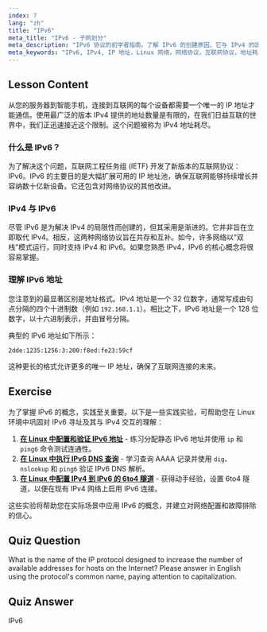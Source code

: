 ```yaml
---
index: 7
lang: "zh"
title: "IPv6"
meta_title: "IPv6 - 子网划分"
meta_description: "IPv6 协议的初学者指南。了解 IPv6 的创建原因、它与 IPv4 的区别，并掌握其现代 Linux 网络寻址方案的基础知识。"
meta_keywords: "IPv6, IPv4, IP 地址，Linux 网络，网络协议，互联网协议，地址耗尽，初学者，教程，指南"
---
```


## Lesson Content

从您的服务器到智能手机，连接到互联网的每个设备都需要一个唯一的 IP 地址才能通信。使用最广泛的版本 IPv4 提供的地址数量是有限的，在我们日益互联的世界中，我们正迅速接近这个限制。这个问题被称为 IPv4 地址耗尽。

### 什么是 IPv6？

为了解决这个问题，互联网工程任务组 (IETF) 开发了新版本的互联网协议：IPv6。IPv6 的主要目的是大幅扩展可用的 IP 地址池，确保互联网能够持续增长并容纳数十亿新设备。它还包含对网络协议的其他改进。

### IPv4 与 IPv6

尽管 IPv6 是为解决 IPv4 的局限性而创建的，但其采用是渐进的。它并非旨在立即取代 IPv4。相反，这两种网络协议旨在共存和互补。如今，许多网络以“双栈”模式运行，同时支持 IPv4 和 IPv6。如果您熟悉 IPv4，IPv6 的核心概念将很容易掌握。

### 理解 IPv6 地址

您注意到的最显著区别是地址格式。IPv4 地址是一个 32 位数字，通常写成由句点分隔的四个十进制数（例如 `192.168.1.1`）。相比之下，IPv6 地址是一个 128 位数字，以十六进制表示，并由冒号分隔。

典型的 IPv6 地址如下所示：

```plaintext
2dde:1235:1256:3:200:f8ed:fe23:59cf
```

这种更长的格式允许更多的唯一 IP 地址，确保了互联网连接的未来。

## Exercise

为了掌握 IPv6 的概念，实践至关重要。以下是一些实践实验，可帮助您在 Linux 环境中巩固对 IPv6 寻址及其与 IPv4 交互的理解：

1. **[在 Linux 中配置和验证 IPv6 地址](https://labex.io/zh/labs/comptia-configure-and-verify-ipv6-addresses-in-linux-592858)** - 练习分配静态 IPv6 地址并使用 `ip` 和 `ping6` 命令测试连通性。
2. **[在 Linux 中执行 IPv6 DNS 查询](https://labex.io/zh/labs/comptia-perform-ipv6-dns-lookups-in-linux-592862)** - 学习查询 AAAA 记录并使用 `dig`、`nslookup` 和 `ping6` 验证 IPv6 DNS 解析。
3. **[在 Linux 中配置 IPv4 到 IPv6 的 6to4 隧道](https://labex.io/zh/labs/comptia-configure-an-ipv4-to-ipv6-6to4-tunnel-in-linux-592867)** - 获得动手经验，设置 6to4 隧道，以便在现有 IPv4 网络上启用 IPv6 连接。

这些实验将帮助您在实际场景中应用 IPv6 的概念，并建立对网络配置和故障排除的信心。

## Quiz Question

What is the name of the IP protocol designed to increase the number of available addresses for hosts on the Internet? Please answer in English using the protocol's common name, paying attention to capitalization.

## Quiz Answer

IPv6
